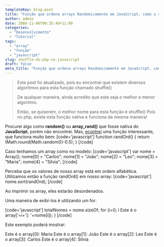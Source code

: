 ```yaml
---
templateKey: blog-post
title: "Função que ordena arrays Randomicamente em JavaScript, como o shuffle() do PHP"
author: admin
date: 2008-11-06T00:35:49+11:00
categories:
  - "Desenvolvimento"
  - "Tutorial"
tags:
  - "array"
  - "função"
  - "javascript"
slug: shuffle-do-php-no-javascript
draft: false
meta_title: "Função que ordena arrays Randomicamente em JavaScript, como o shuffle() do PHP"
---
```


> Este post foi atualizado, pois eu encontrei que existem diversos algoritmos para esta função chamado shuffle()
>
> De qualquer maneira, ainda acredito que este seja o melhor e menor algoritmo.
>
> Então, se quiserem, o melhor nome para esta função é shuffle()
> Pois no php, existe esta função nativa e funciona da mesma maneira!

Procurei algo como **random()** ou **array\_rand()** que fosse nativa do **JavaScript**, porém não encontrei. Mas, [econtrei](http://javascript.about.com/library/blsort2.htm "Link de referência da função randOrd()") uma função interessante, que funciona muito bem:
\[code='javascript'\]
function randOrd() {
return (Math.round(Math.random())-0.5);
}
\[/code\]


Caso tenhamos um array como no modelo:
\[code='javascript'\]
var nome = Array();
nome\[0\] = "Carlos";
nome\[1\] = "João";
nome\[2\] = "Leo";
nome\[3\] = "Maria";
nome\[4\] = "Silvia";
\[/code\]

Perceba que os valores de nosso array está em ordem alfabética.
Utilizamos então a função randOrd() em nosso array:
\[code='javascript'\]
nome.sort(randOrd);
\[/code\]

Ao imprimir os array, eles estarão desordenados.

Uma maneira de exibí-los é utilizando um for:

\[code='javascript'\]
totalNomes = nome.sizeOf;
for (i=0; i Este é o array\['+i+'\]: '+nome\[i\]);
}
\[/code\]

Este exemplo poderá mostrar:

Este é o array\[0\]: Maria
Este é o array\[1\]: João
Este é o array\[2\]: Leo
Este é o array\[3\]: Carlos
Este é o array\[4\]: Silvia
